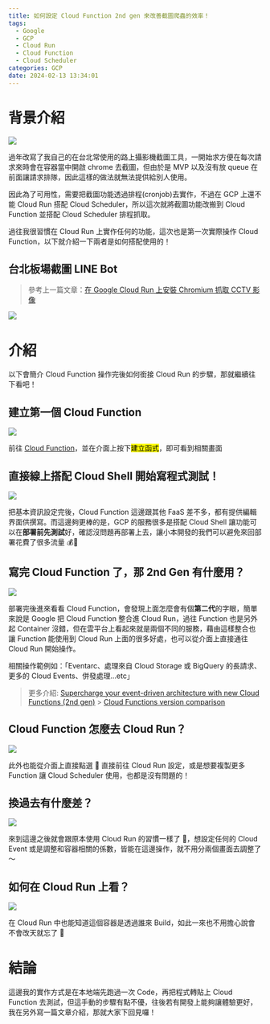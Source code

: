 ```yaml
---
title: 如何設定 Cloud Function 2nd gen 來改善截圖爬蟲的效率！
tags:
  - Google
  - GCP
  - Cloud Run
  - Cloud Function
  - Cloud Scheduler
categories: GCP
date: 2024-02-13 13:34:01
---
```



# 背景介紹

![](https://nijialin.com/images/2024/gcp/1.png)

過年改寫了我自己的在台北常使用的路上攝影機截圖工具，一開始求方便在每次請求來時會在容器當中開啟 chrome 去截圖，但由於是 MVP 以及沒有放 queue 在前面讓請求排隊，因此這樣的做法就無法提供給別人使用。

因此為了可用性，需要把截圖功能透過排程(cronjob)去實作，不過在 GCP 上還不能 Cloud Run 搭配 Cloud Scheduler，所以這次就將截圖功能改搬到 Cloud Function 並搭配 Cloud Scheduler 排程抓取。

<!-- more -->

過往我很習慣在 Cloud Run 上實作任何的功能，這次也是第一次實際操作 Cloud Function，以下就介紹一下兩者是如何搭配使用的！

## 台北板場截圖 LINE Bot

> 參考上一篇文章：[在 Google Cloud Run 上安裝 Chromium 抓取 CCTV 影像](https://nijialin.com/2023/11/13/line-bot-capture-image-cloud-run/)

![](https://qr-official.line.me/sid/L/556trgib.png)

# 介紹

以下會簡介 Cloud Function 操作完後如何銜接 Cloud Run 的步驟，那就繼續往下看吧！

## 建立第一個 Cloud Function

![](https://nijialin.com/images/2024/gcp/2.png)

前往 [Cloud Function](https://console.cloud.google.com/functions/list?hl=zh-tw)，並在介面上按下<mark>建立函式</mark>，即可看到相關畫面

## 直接線上搭配 Cloud Shell 開始寫程式測試！

![](https://nijialin.com/images/2024/gcp/3.png)

把基本資訊設定完後，Cloud Function 這邊跟其他 FaaS 差不多，都有提供編輯界面供撰寫。而這邊夠更棒的是，GCP 的服務很多是搭配 Cloud Shell 讓功能可以在**部署前先測試**好，確認沒問題再部署上去，讓小本開發的我們可以避免來回部署花費了很多流量 💰🤣

## 寫完 Cloud Function 了，那 2nd Gen 有什麼用？

![](https://nijialin.com/images/2024/gcp/4.png)

部署完後進來看看 Cloud Function，會發現上面怎麼會有個**第二代**的字眼，簡單來說是 Google 把 Cloud Function 整合進 Cloud Run，過往 Function 也是另外起 Container 沒錯，但在雲平台上看起來就是兩個不同的服務，藉由這樣整合也讓 Function 能使用到 Cloud Run 上面的很多好處，也可以從介面上直接通往 Cloud Run 開始操作。

相關操作範例如：「Eventarc、處理來自 Cloud Storage 或 BigQuery 的長請求、更多的 Cloud Events、併發處理...etc」

> 更多介紹:
> [Supercharge your event-driven architecture with new Cloud Functions (2nd gen)](https://cloud.google.com/blog/products/serverless/introducing-the-next-generation-of-cloud-functions) > [Cloud Functions version comparison](https://cloud.google.com/functions/docs/concepts/version-comparison)

## Cloud Function 怎麼去 Cloud Run？

![](https://nijialin.com/images/2024/gcp/5.png)

此外也能從介面上直接點選 🍔 直接前往 Cloud Run 設定，或是想要複製更多 Function 讓 Cloud Scheduler 使用，也都是沒有問題的！

## 換過去有什麼差？

![](https://nijialin.com/images/2024/gcp/6.png)

來到這邊之後就會跟原本使用 Cloud Run 的習慣一樣了 👏，想設定任何的 Cloud Event 或是調整和容器相關的係數，皆能在這邊操作，就不用分兩個畫面去調整了～

## 如何在 Cloud Run 上看？

![](https://nijialin.com/images/2024/gcp/6.png)

在 Cloud Run 中也能知道這個容器是透過誰來 Build，如此一來也不用擔心說會不會改天就忘了 🤣

# 結論

這邊我的實作方式是在本地端先跑過一次 Code，再把程式轉貼上 Cloud Function 去測試，但這手動的步驟有點不優，往後若有開發上能夠讓體驗更好，我在另外寫一篇文章介紹，那就大家下回見囉！
